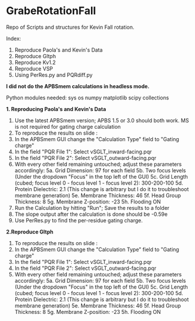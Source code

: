 # GrabeRotationFall
Repo of Scripts and structures for Kevin Fall rotation.

Index:
1. Reproduce Paola's and Kevin's Data
2. Reproduce Gltph
3. Reproduce Kv1.2
4. Reproduce VSP
5. Using PerRes.py and PQRdiff.py

**I did not do the APBSmem calculations in headless mode.**

Python modules needed:
sys
os
numpy
matplotlib
scipy
collections


**1. Reproducing Paola's and Kevin's Data**
1. Use the latest APBSmem version; APBS 1.5 or 3.0 should both work. MS is not required for gating charge calculation
2. To reproduce the results on slide :
3. In the APBSmem GUI change the "Calculation Type" field to "Gating charge"
3. In the field "PQR File 1": Select vSGLT_inward-facing.pqr
4. In the field "PQR File 2": Select vSGLT_outward-facing.pqr
5. With every other field remaining untouched; adjust these parameters accordingly:
5a. Grid Dimension: 97 for each field
5b. Two focus levels (Under the dropdown "Focus" in the top left of the GUI)
5c. Grid Length (cubed; focus level 0 - focus level 1 - focus level 2): 300-200-100
5d. Protein Dielectric: 2.1 (This change is arbitrary but I do it to troubleshoot membrane generation)
5e. Membrane Thickness: 46
5f. Head Group Thickness: 8
5g. Membrane Z-position: -23
5h. Flooding ON
6. Run the Calculation by hitting "Run"; Save the results to a folder
7. The slope output after the calculation is done should be -0.59e
8. Use PerRes.py to find the per-residue gating charge.



**2.Reproduce Gltph**
1. To reproduce the results on slide :
2. In the APBSmem GUI change the "Calculation Type" field to "Gating charge"
3. In the field "PQR File 1": Select vSGLT_inward-facing.pqr
4. In the field "PQR File 2": Select vSGLT_outward-facing.pqr
5. With every other field remaining untouched; adjust these parameters accordingly:
5a. Grid Dimension: 97 for each field
5b. Two focus levels (Under the dropdown "Focus" in the top left of the GUI)
5c. Grid Length (cubed; focus level 0 - focus level 1 - focus level 2): 300-200-100
5d. Protein Dielectric: 2.1 (This change is arbitrary but I do it to troubleshoot membrane generation)
5e. Membrane Thickness: 46
5f. Head Group Thickness: 8
5g. Membrane Z-position: -23
5h. Flooding ON
